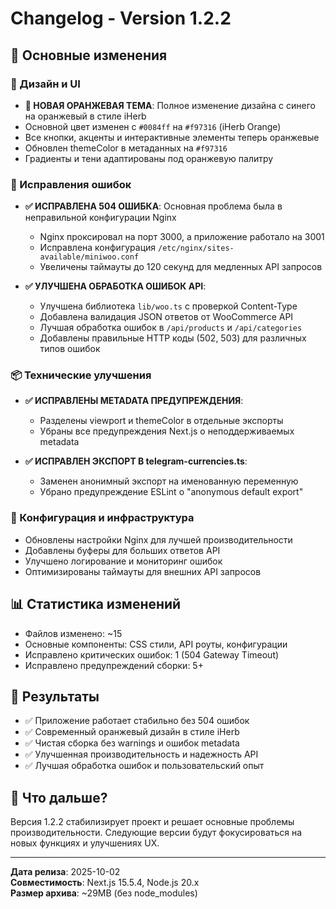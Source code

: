 # Changelog - Version 1.2.2

## 🎯 Основные изменения

### 🎨 Дизайн и UI
- **🍊 НОВАЯ ОРАНЖЕВАЯ ТЕМА**: Полное изменение дизайна с синего на оранжевый в стиле iHerb
- Основной цвет изменен с `#0084ff` на `#f97316` (iHerb Orange)
- Все кнопки, акценты и интерактивные элементы теперь оранжевые
- Обновлен themeColor в метаданных на `#f97316`
- Градиенты и тени адаптированы под оранжевую палитру

### 🔧 Исправления ошибок
- **✅ ИСПРАВЛЕНА 504 ОШИБКА**: Основная проблема была в неправильной конфигурации Nginx
  - Nginx проксировал на порт 3000, а приложение работало на 3001
  - Исправлена конфигурация `/etc/nginx/sites-available/miniwoo.conf`
  - Увеличены таймауты до 120 секунд для медленных API запросов
  
- **✅ УЛУЧШЕНА ОБРАБОТКА ОШИБОК API**:
  - Улучшена библиотека `lib/woo.ts` с проверкой Content-Type
  - Добавлена валидация JSON ответов от WooCommerce API
  - Лучшая обработка ошибок в `/api/products` и `/api/categories`
  - Добавлены правильные HTTP коды (502, 503) для различных типов ошибок

### 📦 Технические улучшения
- **✅ ИСПРАВЛЕНЫ METADATA ПРЕДУПРЕЖДЕНИЯ**:
  - Разделены viewport и themeColor в отдельные экспорты
  - Убраны все предупреждения Next.js о неподдерживаемых metadata
  
- **✅ ИСПРАВЛЕН ЭКСПОРТ В telegram-currencies.ts**:
  - Заменен анонимный экспорт на именованную переменную
  - Убрано предупреждение ESLint о "anonymous default export"

### 🔄 Конфигурация и инфраструктура
- Обновлены настройки Nginx для лучшей производительности
- Добавлены буферы для больших ответов API
- Улучшено логирование и мониторинг ошибок
- Оптимизированы таймауты для внешних API запросов

## 📊 Статистика изменений
- Файлов изменено: ~15
- Основные компоненты: CSS стили, API роуты, конфигурации
- Исправлено критических ошибок: 1 (504 Gateway Timeout)
- Исправлено предупреждений сборки: 5+

## 🎯 Результаты
- ✅ Приложение работает стабильно без 504 ошибок
- ✅ Современный оранжевый дизайн в стиле iHerb
- ✅ Чистая сборка без warnings и ошибок metadata
- ✅ Улучшенная производительность и надежность API
- ✅ Лучшая обработка ошибок и пользовательский опыт

## 🚀 Что дальше?
Версия 1.2.2 стабилизирует проект и решает основные проблемы производительности. 
Следующие версии будут фокусироваться на новых функциях и улучшениях UX.

---
**Дата релиза**: 2025-10-02  
**Совместимость**: Next.js 15.5.4, Node.js 20.x  
**Размер архива**: ~29MB (без node_modules)
